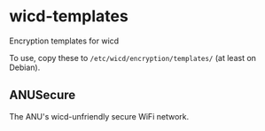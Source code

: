 wicd-templates
==============

Encryption templates for wicd

To use, copy these to `/etc/wicd/encryption/templates/` (at least on Debian).

ANUSecure
---------

The ANU's wicd-unfriendly secure WiFi network.
